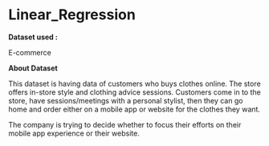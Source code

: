 # Linear_Regression

**Dataset used :**

E-commerce

**About Dataset**

This dataset is having data of customers who buys clothes online. 
The store offers in-store style and clothing advice sessions. Customers come in to the store, have sessions/meetings with a personal stylist, 
then they can go home and order either on a mobile app or website for the clothes they want.

The company is trying to decide whether to focus their efforts on their mobile app experience or their website.
